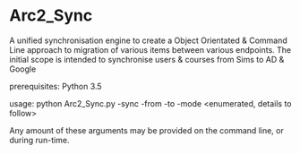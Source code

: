 # Arc2_Sync
A unified synchronisation engine to create a Object Orientated & Command Line approach to migration of various items between various endpoints.
The initial scope is intended to synchronise users & courses from Sims to AD & Google

prerequisites: Python 3.5

usage: python Arc2_Sync.py -sync <items> -from <sources> -to <destinations> -mode <enumerated, details to follow> <various endpoint specific settings>

Any amount of these arguments may be provided on the command line, or during run-time.